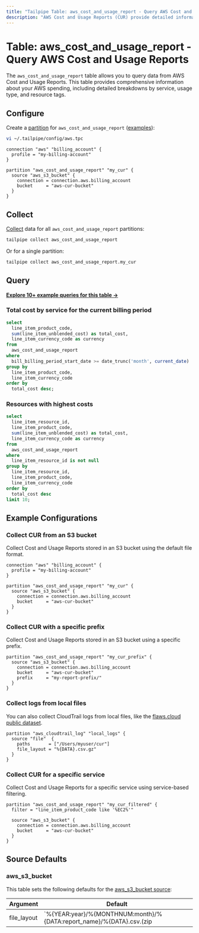 ```yaml
---
title: "Tailpipe Table: aws_cost_and_usage_report - Query AWS Cost and Usage Reports"
description: "AWS Cost and Usage Reports (CUR) provide detailed information about your AWS costs and usage, including itemized usage data and cost allocation."
---
```


# Table: aws_cost_and_usage_report - Query AWS Cost and Usage Reports

The `aws_cost_and_usage_report` table allows you to query data from AWS Cost and Usage Reports. This table provides comprehensive information about your AWS spending, including detailed breakdowns by service, usage type, and resource tags.

## Configure

Create a [partition](https://tailpipe.io/docs/manage/partition) for `aws_cost_and_usage_report` ([examples](https://hub.tailpipe.io/plugins/turbot/aws/tables/aws_cost_and_usage_report#example-configurations)):

```sh
vi ~/.tailpipe/config/aws.tpc
```

```hcl
connection "aws" "billing_account" {
  profile = "my-billing-account"
}

partition "aws_cost_and_usage_report" "my_cur" {
  source "aws_s3_bucket" {
    connection = connection.aws.billing_account
    bucket     = "aws-cur-bucket"
  }
}
```

## Collect

[Collect](https://tailpipe.io/docs/manage/collection) data for all `aws_cost_and_usage_report` partitions:

```sh
tailpipe collect aws_cost_and_usage_report
```

Or for a single partition:

```sh
tailpipe collect aws_cost_and_usage_report.my_cur
```

## Query

**[Explore 10+ example queries for this table →](https://hub.tailpipe.io/plugins/turbot/aws/queries/aws_cost_and_usage_report)**

### Total cost by service for the current billing period

```sql
select
  line_item_product_code,
  sum(line_item_unblended_cost) as total_cost,
  line_item_currency_code as currency
from
  aws_cost_and_usage_report
where
  bill_billing_period_start_date >= date_trunc('month', current_date)
group by
  line_item_product_code,
  line_item_currency_code
order by
  total_cost desc;
```

### Resources with highest costs

```sql
select
  line_item_resource_id,
  line_item_product_code,
  sum(line_item_unblended_cost) as total_cost,
  line_item_currency_code as currency
from
  aws_cost_and_usage_report
where
  line_item_resource_id is not null
group by
  line_item_resource_id,
  line_item_product_code,
  line_item_currency_code
order by
  total_cost desc
limit 10;
```

## Example Configurations

### Collect CUR from an S3 bucket

Collect Cost and Usage Reports stored in an S3 bucket using the default file format.

```hcl
connection "aws" "billing_account" {
  profile = "my-billing-account"
}

partition "aws_cost_and_usage_report" "my_cur" {
  source "aws_s3_bucket" {
    connection = connection.aws.billing_account
    bucket     = "aws-cur-bucket"
  }
}
```

### Collect CUR with a specific prefix

Collect Cost and Usage Reports stored in an S3 bucket using a specific prefix.

```hcl
partition "aws_cost_and_usage_report" "my_cur_prefix" {
  source "aws_s3_bucket" {
    connection = connection.aws.billing_account
    bucket     = "aws-cur-bucket"
    prefix     = "my-report-prefix/"
  }
}
```

### Collect logs from local files

You can also collect CloudTrail logs from local files, like the [flaws.cloud public dataset](https://summitroute.com/blog/2020/10/09/public_dataset_of_cloudtrail_logs_from_flaws_cloud/).

```hcl
partition "aws_cloudtrail_log" "local_logs" {
  source "file"  {
    paths       = ["/Users/myuser/cur"]
    file_layout = "%{DATA}.csv.gz"
  }
}
```

### Collect CUR for a specific service

Collect Cost and Usage Reports for a specific service using service-based filtering.

```hcl
partition "aws_cost_and_usage_report" "my_cur_filtered" {
  filter = "line_item_product_code like '%EC2%'"

  source "aws_s3_bucket" {
    connection = connection.aws.billing_account
    bucket     = "aws-cur-bucket"
  }
}
```

## Source Defaults

### aws_s3_bucket

This table sets the following defaults for the [aws_s3_bucket source](https://hub.tailpipe.io/plugins/turbot/aws/sources/aws_s3_bucket#arguments):

| Argument    | Default                                                                   |
| ----------- | ------------------------------------------------------------------------- |
| file_layout | `%{YEAR:year}/%{MONTHNUM:month}/%{DATA:report_name}/%{DATA}.csv.(zip|gz)` |
